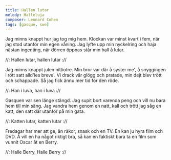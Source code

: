 ```yaml
---
title: Hallen lutar
melody: Halleluja
composer: Leonard Cohen
tags: [gasque, swe]
---
```


Jag minns knappt hur jag tog mig hem.
Klockan var minst kvart i fem,
när jag stod utanför min egen våning.
Jag lyfte upp min nyckelring
och haja nästan ingenting,
när dörren öppnas står min hall å lutar.

//: Hallen lutar, hallen lutar ://

Jag minns knappt julen nittiotre.
Min bror var där å syster me',
å snyggingen i rött satt alld'les breve'.
Vi drack vår glögg och pratade,
min dejt blev trött och schappade.
Så jag fick ännu mer tid för den röde.

//: Han i luva, han i luva ://

Gasquen var sen länge stängd.
Jag supit bort varenda peng
och vill nu bara hem till min säng.
Jag vandra hem genom en natt,
kall och trött jag såg en katt,
den satt där utanför på min gata.

//: Katten lutar, katten lutar ://

Fredagar har mer att ge,
än räkor, snask och en TV.
En kan ju hyra film och DVD.
Å vill en ha något riktigt bra,
så kan en faktiskt bara ta
en film som vunnit Oscar åt en Berry.

//: Halle Berry, Halle Berry ://
